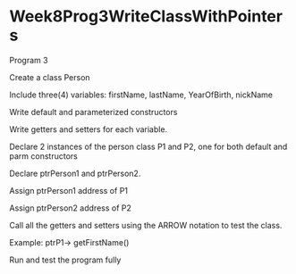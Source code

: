# Week8Prog3WriteClassWithPointers

Program 3

Create a class Person

Include three(4) variables: firstName, lastName, YearOfBirth, nickName

Write default and parameterized constructors

Write getters and setters for each variable.

Declare 2 instances of the person class P1 and P2, one for both default and parm constructors

Declare ptrPerson1 and ptrPerson2.

Assign ptrPerson1 address of P1

Assign ptrPerson2 address of P2

Call all the getters and setters using the ARROW notation to test the class.

Example:    ptrP1-> getFirstName()

Run and test the program fully
